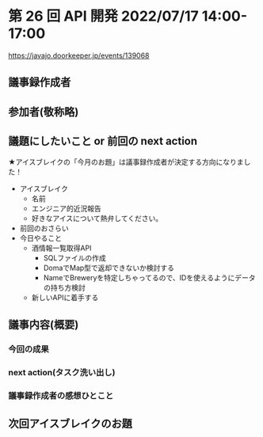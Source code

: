 # 第 26 回 API 開発 2022/07/17 14:00-17:00

https://javajo.doorkeeper.jp/events/139068

## 議事録作成者


## 参加者(敬称略)


## 議題にしたいこと or 前回の next action

★アイスブレイクの「今月のお題」は議事録作成者が決定する方向になりました！

- アイスブレイク
    - 名前
    - エンジニア的近況報告
    - 好きなアイスについて熱弁してください。
- 前回のおさらい
- 今日やること
  - 酒情報一覧取得API
    - SQLファイルの作成
    - DomaでMap型で返却できないか検討する
    - NameでBreweryを特定しちゃってるので、IDを使えるようにデータの持ち方検討
  - 新しいAPIに着手する

## 議事内容(概要)


### 今回の成果


### next action(タスク洗い出し)


### 議事録作成者の感想ひとこと


## 次回アイスブレイクのお題

